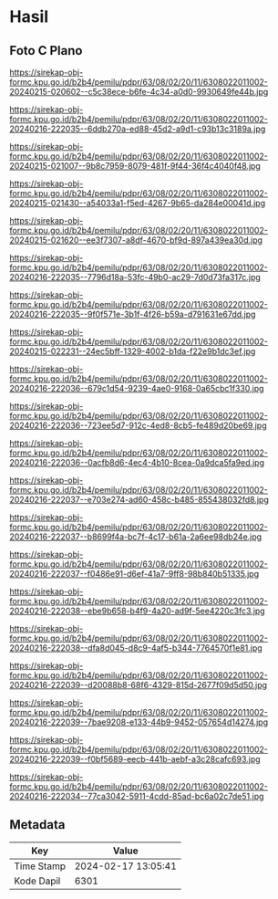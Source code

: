 # Hasil

## Foto C Plano

https://sirekap-obj-formc.kpu.go.id/b2b4/pemilu/pdpr/63/08/02/20/11/6308022011002-20240215-020602--c5c38ece-b6fe-4c34-a0d0-9930649fe44b.jpg

https://sirekap-obj-formc.kpu.go.id/b2b4/pemilu/pdpr/63/08/02/20/11/6308022011002-20240216-222035--6ddb270a-ed88-45d2-a9d1-c93b13c3189a.jpg

https://sirekap-obj-formc.kpu.go.id/b2b4/pemilu/pdpr/63/08/02/20/11/6308022011002-20240215-021007--9b8c7959-8079-481f-9f44-36f4c4040f48.jpg

https://sirekap-obj-formc.kpu.go.id/b2b4/pemilu/pdpr/63/08/02/20/11/6308022011002-20240215-021430--a54033a1-f5ed-4267-9b65-da284e00041d.jpg

https://sirekap-obj-formc.kpu.go.id/b2b4/pemilu/pdpr/63/08/02/20/11/6308022011002-20240215-021620--ee3f7307-a8df-4670-bf9d-897a439ea30d.jpg

https://sirekap-obj-formc.kpu.go.id/b2b4/pemilu/pdpr/63/08/02/20/11/6308022011002-20240216-222035--7796d18a-53fc-49b0-ac29-7d0d73fa317c.jpg

https://sirekap-obj-formc.kpu.go.id/b2b4/pemilu/pdpr/63/08/02/20/11/6308022011002-20240216-222035--9f0f571e-3b1f-4f26-b59a-d791631e67dd.jpg

https://sirekap-obj-formc.kpu.go.id/b2b4/pemilu/pdpr/63/08/02/20/11/6308022011002-20240215-022231--24ec5bff-1329-4002-b1da-f22e9b1dc3ef.jpg

https://sirekap-obj-formc.kpu.go.id/b2b4/pemilu/pdpr/63/08/02/20/11/6308022011002-20240216-222036--679c1d54-9239-4ae0-9168-0a65cbc1f330.jpg

https://sirekap-obj-formc.kpu.go.id/b2b4/pemilu/pdpr/63/08/02/20/11/6308022011002-20240216-222036--723ee5d7-912c-4ed8-8cb5-fe489d20be69.jpg

https://sirekap-obj-formc.kpu.go.id/b2b4/pemilu/pdpr/63/08/02/20/11/6308022011002-20240216-222036--0acfb8d6-4ec4-4b10-8cea-0a9dca5fa9ed.jpg

https://sirekap-obj-formc.kpu.go.id/b2b4/pemilu/pdpr/63/08/02/20/11/6308022011002-20240216-222037--e703e274-ad60-458c-b485-855438032fd8.jpg

https://sirekap-obj-formc.kpu.go.id/b2b4/pemilu/pdpr/63/08/02/20/11/6308022011002-20240216-222037--b8699f4a-bc7f-4c17-b61a-2a6ee98db24e.jpg

https://sirekap-obj-formc.kpu.go.id/b2b4/pemilu/pdpr/63/08/02/20/11/6308022011002-20240216-222037--f0486e91-d6ef-41a7-9ff8-98b840b51335.jpg

https://sirekap-obj-formc.kpu.go.id/b2b4/pemilu/pdpr/63/08/02/20/11/6308022011002-20240216-222038--ebe9b658-b4f9-4a20-ad9f-5ee4220c3fc3.jpg

https://sirekap-obj-formc.kpu.go.id/b2b4/pemilu/pdpr/63/08/02/20/11/6308022011002-20240216-222038--dfa8d045-d8c9-4af5-b344-7764570f1e81.jpg

https://sirekap-obj-formc.kpu.go.id/b2b4/pemilu/pdpr/63/08/02/20/11/6308022011002-20240216-222039--d20088b8-68f6-4329-815d-2677f09d5d50.jpg

https://sirekap-obj-formc.kpu.go.id/b2b4/pemilu/pdpr/63/08/02/20/11/6308022011002-20240216-222039--7bae9208-e133-44b9-9452-057654d14274.jpg

https://sirekap-obj-formc.kpu.go.id/b2b4/pemilu/pdpr/63/08/02/20/11/6308022011002-20240216-222039--f0bf5689-eecb-441b-aebf-a3c28cafc693.jpg

https://sirekap-obj-formc.kpu.go.id/b2b4/pemilu/pdpr/63/08/02/20/11/6308022011002-20240216-222034--77ca3042-5911-4cdd-85ad-bc6a02c7de51.jpg


## Metadata

| Key        | Value               |
| ---------- | ------------------- |
| Time Stamp | 2024-02-17 13:05:41 |
| Kode Dapil | 6301                |



